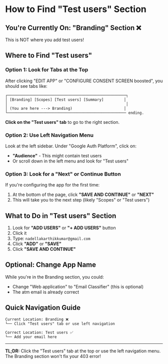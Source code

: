 # How to Find "Test users" Section

## You're Currently On: "Branding" Section ❌

This is NOT where you add test users!

## Where to Find "Test users"

### Option 1: Look for Tabs at the Top

After clicking "EDIT APP" or "CONFIGURE CONSENT SCREEN boosted", you should see tabs like:

```
┌─────────────────────────────────────────────────────┐
│ [Branding] [Scopes] [Test users] [Summary]         │
│                                                     │
│ (You are here ---> Branding)                       │
└───────────────────────────────────────────────────── ending.
```

**Click on the "Test users" tab** to go to the right section.

### Option 2: Use Left Navigation Menu

Look at the left sidebar. Under "Google Auth Platform", click on:
- **"Audience"** - This might contain test users
- Or scroll down in the left menu and look for "Test users"

### Option 3: Look for a "Next" or Continue Button

If you're configuring the app for the first time:
1. At the bottom of the page, click **"SAVE AND CONTINUE"** or **"NEXT"**
2. This will take you to the next step (likely "Scopes" or "Test users")

## What to Do in "Test users" Section

1. Look for **"ADD USERS"** or **"+ ADD USERS"** button
2. Click it
3. Type: `nadellakarthikkumar@gmail.com`
4. Click **"ADD"** or **"SAVE"**
5. Click **"SAVE AND CONTINUE"**

## Optional: Change App Name

While you're in the Branding section, you could:
- Change "Web application" to "Email Classifier" (this is optional)
- The atm email is already correct

## Quick Navigation Guide

```
Current Location: Branding ❌
└── Click "Test users" tab or use left navigation

Correct Location: Test users ✅
└── Add your email here
```

---

**TL;DR:** Click the "Test users" tab at the top or use the left navigation menu. The Branding section won't fix your 403 error!

